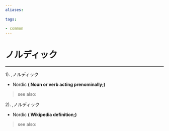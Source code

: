 ```yaml
---
aliases:
    
tags:
    
- common
---
```


# ノルディック
---
1).
,ノルディック

- Nordic
**( Noun or verb acting prenominally;)**
> see also: 
            
2).
,ノルディック

- Nordic
**( Wikipedia definition;)**
> see also: 
            